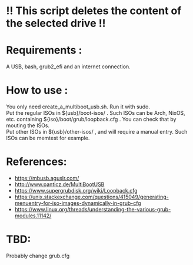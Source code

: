 # !! This script deletes the content of the selected drive !!

# Requirements : 
A USB, bash, grub2_efi and an internet connection.

# How to use :
You only need create_a_multiboot_usb.sh. Run it with sudo.  
Put the regular ISOs in ${usb}/boot-isos/ . Such ISOs can be Arch, NixOS, etc. containing ${iso}/boot/grub/loopback.cfg . You can check that by mouting the ISOs.  
Put other ISOs in ${usb}/other-isos/ , and will require a manual entry. Such ISOs can be memtest for example.  

# References:
- https://mbusb.aguslr.com/
- http://www.panticz.de/MultiBootUSB
- https://www.supergrubdisk.org/wiki/Loopback.cfg
- https://unix.stackexchange.com/questions/415049/generating-menuentry-for-iso-images-dynamically-in-grub-cfg
- https://www.linux.org/threads/understanding-the-various-grub-modules.11142/

# TBD:
Probably change grub.cfg
